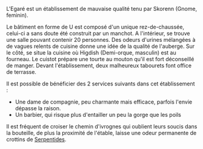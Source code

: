 L'Egaré est un établissement de mauvaise qualité tenu par Skorenn (Gnome, feminin).

Le bâtiment en forme de U est composé d'un unique rez-de-chaussée, celui-ci a sans doute été
construit par un manchot. A l'intérieur, se trouve une salle pouvant contenir 20 personnes.
Des odeurs d'urines mélangées à de vagues relents de cuisine donne une idée de la qualité de
l'auberge. Sur le côté, se situe la cuisine où Higdish (Demi-orque, masculin) est au fourneau.
Le cuistot prépare une tourte au mouton qu'il est fort déconseillé de manger.
Devant l'établissement, deux malheureux tabourets font office de terrasse.

Il est possible de bénéficier des 2 services suivants dans cet établissement :
-  Une dame de compagnie, peu charmante mais efficace, parfois l'envie dépasse la raison.
-  Un barbier, qui risque plus d'entailler un peu la gorge que les poils

Il est fréquent de croiser le chemin d'ivrognes qui oublient leurs soucis dans la bouteille,
de plus la proximité de l'étable, laisse une odeur permanente de crottins de [Serpentides](../../4-%20Special/Serpentides.md).
